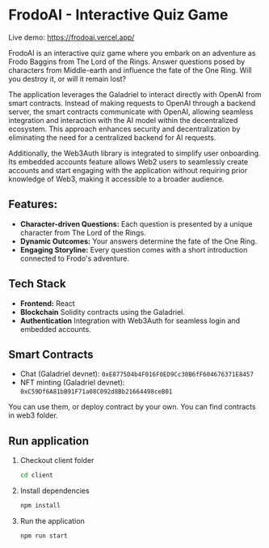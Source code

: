 # FrodoAI - Interactive Quiz Game

Live demo: https://frodoai.vercel.app/

FrodoAI is an interactive quiz game where you embark on an adventure as Frodo Baggins from The Lord of the Rings.
Answer questions posed by characters from Middle-earth and influence the fate of the One Ring. Will you destroy it, or will it remain lost?

The application leverages the Galadriel to interact directly with OpenAI from smart contracts. Instead of making requests to OpenAI through a backend server, the smart contracts communicate with OpenAI, allowing seamless integration and interaction with the AI model within the decentralized ecosystem. This approach enhances security and decentralization by eliminating the need for a centralized backend for AI requests.

Additionally, the Web3Auth library is integrated to simplify user onboarding. Its embedded accounts feature allows Web2 users to seamlessly create accounts and start engaging with the application without requiring prior knowledge of Web3, making it accessible to a broader audience.

## Features:

- **Character-driven Questions:** Each question is presented by a unique character from The Lord of the Rings.
- **Dynamic Outcomes:** Your answers determine the fate of the One Ring.
- **Engaging Storyline:** Every question comes with a short introduction connected to Frodo's adventure.

## Tech Stack

- **Frontend:** React
- **Blockchain** Solidity contracts using the Galadriel.
- **Authentication** Integration with Web3Auth for seamless login and embedded accounts.

## Smart Contracts

- Chat (Galadriel devnet): `0xE8775D4b4F016F0ED9Cc30B6fF604676371E8457`
- NFT minting (Galadriel devnet): `0xC59Df6A81bB91F71a08C092d8Bb21664498ceB01`

You can use them, or deploy contract by your own. You can find contracts in web3 folder.

## Run application

1. Checkout client folder

   ```bash
   cd client
   ```

2. Install dependencies

   ```bash
   npm install
   ```

3. Run the application

   ```bash
   npm run start
   ```
